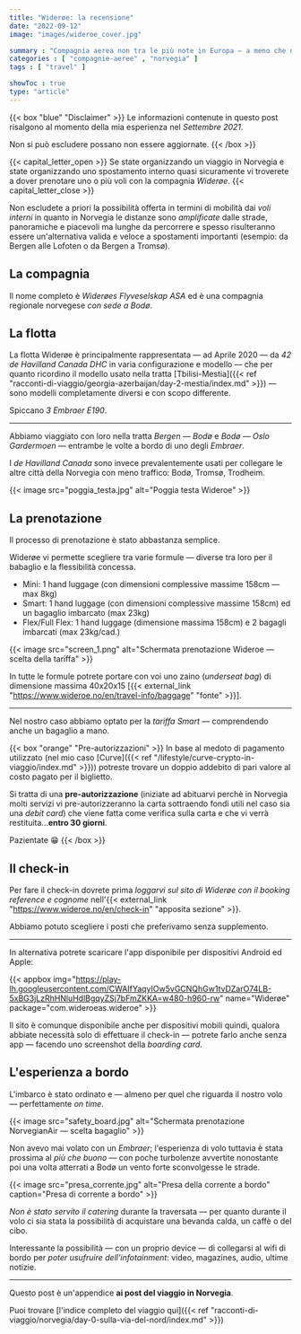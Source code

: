 ```yaml
---
title: "Widerøe: la recensione"
date: "2022-09-12"
image: "images/wideroe_cover.jpg"

summary : "Compagnia aerea non tra le più note in Europa ― a meno che non si pianifichi un viaggio in Norvegia e si inseriscano degli spostamenti aerei. In rete si trovano poche informazioni. Qui la mia esperienza con Widerøe sottoforma di mini-recensione."
categories : [ "compagnie-aeree" , "norvegia" ]
tags : [ "travel" ]

showToc : true
type: "article"
---
```


{{< box "blue" "Disclaimer" >}}
Le informazioni contenute in questo post risalgono al momento della mia esperienza nel *Settembre 2021*.

Non si può escludere possano non essere aggiornate.
{{< /box >}}

{{< capital_letter_open >}}
Se state organizzando un viaggio in Norvegia e state organizzando uno spostamento interno quasi sicuramente vi troverete a dover prenotare uno o più voli con la compagnia *Widerøe*.
{{< capital_letter_close >}}

Non escludete a priori la possibilità offerta in termini di mobilità dai *voli interni* in quanto in Norvegia le distanze sono _amplificate_ dalle strade, panoramiche e piacevoli ma lunghe da percorrere e spesso risulteranno essere un'alternativa valida e veloce a spostamenti importanti (esempio: da Bergen alle Lofoten o da Bergen a Tromsø).

## La compagnia

Il nome completo è *Widerøes Flyveselskap ASA* ed è una compagnia regionale norvegese *con sede a Bodø*.

## La flotta

La flotta Widerøe è principalmente rappresentata ― ad Aprile 2020 ― da *42 de Havilland Canada DHC* in varia configurazione e modello ― che per quanto ricordino il modello usato nella tratta [Tbilisi-Mestia]({{< ref "racconti-di-viaggio/georgia-azerbaijan/day-2-mestia/index.md" >}}) ― sono modelli completamente diversi e con scopo differente.

Spiccano *3 Embraer E190*.

* * *

Abbiamo viaggiato con loro nella tratta *Bergen ― Bodø* e *Bodø ― Oslo Gardermoen* ― entrambe le volte a bordo di uno degli _Embraer_.

I _de Havilland Canada_ sono invece prevalentemente usati per collegare le altre città della Norvegia con meno traffico: Bodø, Tromsø, Trodheim.

{{< image src="poggia_testa.jpg" alt="Poggia testa Wideroe" >}}

## La prenotazione

Il processo di prenotazione è stato abbastanza semplice.

Widerøe vi permette scegliere tra varie formule ― diverse tra loro per il babaglio e la flessibilità concessa.

* Mini: 1 hand luggage (con dimensioni complessive massime 158cm ― max 8kg)
* Smart: 1 hand luggage (con dimensioni complessive massime 158cm) ed un bagaglio imbarcato (max 23kg)
* Flex/Full Flex: 1 hand luggage (dimensione massima 158cm) e 2 bagagli imbarcati (max 23kg/cad.)

{{< image src="screen_1.png" alt="Schermata prenotazione Wideroe ― scelta della tariffa" >}}

In tutte le formule potrete portare con voi uno zaino (_underseat bag_) di dimensione massima 40x20x15 [{{< external_link "https://www.wideroe.no/en/travel-info/baggage" "fonte" >}}].

* * *

Nel nostro caso abbiamo optato per la *tariffa Smart* ― comprendendo anche un bagaglio a mano.

{{< box "orange" "Pre-autorizzazioni" >}}
In base al medoto di pagamento utilizzato (nel mio caso [Curve]({{< ref "/lifestyle/curve-crypto-in-viaggio/index.md" >}})) potreste trovare un doppio addebito di pari valore al costo pagato per il biglietto.

Si tratta di una **pre-autorizzazione** (iniziate ad abituarvi perchè in Norvegia molti servizi vi pre-autorizzeranno la carta sottraendo fondi utili nel caso sia una _debit card_) che viene fatta come verifica sulla carta e che vi verrà restituita...**entro 30 giorni**.

Pazientate 😁
{{< /box >}}

## Il check-in

Per fare il check-in dovrete prima *loggarvi sul sito di Widerøe con il _booking reference_ e _cognome_* nell'{{< external_link "https://www.wideroe.no/en/check-in" "apposita sezione" >}}.

Abbiamo potuto scegliere i posti che preferivamo senza supplemento.

* * *

In alternativa potrete scaricare l'app disponibile per dispositivi Android ed Apple:

{{< appbox img="https://play-lh.googleusercontent.com/CWAIfYaqyIOw5vGCNQhGw1tvDZarO74LB-5xBG3jLzRhHNluHdlBgqyZSj7bFmZKKA=w480-h960-rw" name="Widerøe" package="com.wideroeas.wideroe" >}}

Il sito è comunque disponibile anche per dispositivi mobili quindi, qualora abbiate necessità solo di effettuare il check-in ― potrete farlo anche senza app ― facendo uno screenshot della _boarding card_.

## L'esperienza a bordo

L'imbarco è stato ordinato e ― almeno per quel che riguarda il nostro volo ― perfettamente _on time_.

{{< image src="safety_board.jpg" alt="Schermata prenotazione NorvegianAir ― scelta bagaglio" >}}

Non avevo mai volato con un *Embraer*; l'esperienza di volo tuttavia è stata prossima al *più che buono* ― con poche turbolenze avvertite nonostante poi una volta atterrati a Bodø un vento forte sconvolgesse le strade.

{{< image src="presa_corrente.jpg" alt="Presa della corrente a bordo" caption="Presa di corrente a bordo" >}}

*Non è stato servito il catering* durante la traversata ― per quanto durante il volo ci sia stata la possibilità di acquistare una bevanda calda, un caffè o del cibo.

Interessante la possibilità ― con un proprio device ― di collegarsi al wifi di bordo per *poter usufruire dell'infotainment*: video, magazines, audio, ultime notizie.

* * *

Questo post è un'appendice **ai post del viaggio in Norvegia**.

Puoi trovare [l'indice completo del viaggio qui]({{< ref "racconti-di-viaggio/norvegia/day-0-sulla-via-del-nord/index.md" >}})